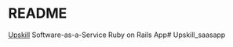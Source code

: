 # README

[Upskill](http://upskillcourses.com) Software-as-a-Service Ruby on Rails App# Upskill_saasapp